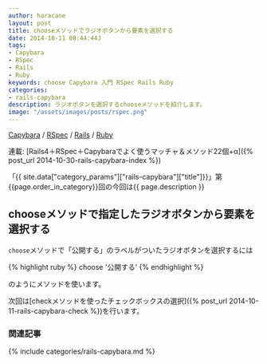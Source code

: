 ```yaml
---
author: haracane
layout: post
title: chooseメソッドでラジオボタンから要素を選択する
date: 2014-10-11 08:44:44J
tags:
- Capybara
- RSpec
- Rails
- Ruby
keywords: choose Capybara 入門 RSpec Rails Ruby
categories:
- rails-capybara
description: ラジオボタンを選択するchooseメソッドを紹介します。
image: "/assets/images/posts/rspec.png"
---
```

<!-- tag_links -->
[Capybara](/tags/capybara/) / [RSpec](/tags/rspec/) / [Rails](/tags/rails/) / [Ruby](/tags/ruby/)

<!-- category_links -->
連載: [Rails4＋RSpec＋Capybaraでよく使うマッチャ＆メソッド22個+α]({% post_url 2014-10-30-rails-capybara-index %})

<!-- content -->
「{{ site.data["category_params"]["rails-capybara"]["title"]}}」第{{page.order_in_category}}回の今回は{{ page.description }}

## chooseメソッドで指定したラジオボタンから要素を選択する

`choose`メソッドで「公開する」のラベルがついたラジオボタンを選択するには

{% highlight ruby %}
choose '公開する'
{% endhighlight %}

のようにメソッドを使います。

次回は[checkメソッドを使ったチェックボックスの選択]({% post_url 2014-10-11-rails-capybara-check %})を行います。

<!-- category_siblings -->
### 関連記事

{% include categories/rails-capybara.md %}
